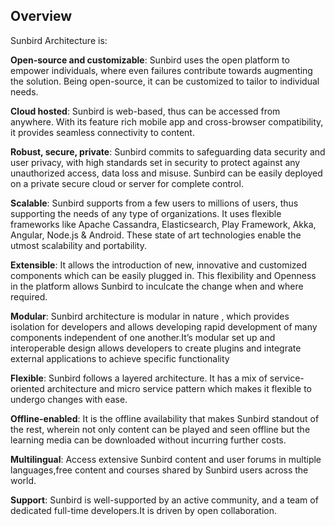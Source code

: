 ## Overview

Sunbird Architecture is:

**Open-source and customizable**: Sunbird uses the open platform to empower individuals, where even failures contribute towards augmenting the solution. Being open-source, it can be customized to tailor to individual needs.

**Cloud hosted**: Sunbird is web-based, thus can be accessed from anywhere. With its feature rich mobile app and cross-browser compatibility, it provides seamless connectivity to content.

**Robust, secure, private**: Sunbird commits to safeguarding data security and user privacy, with high standards set in security to protect against any unauthorized access, data loss and misuse. Sunbird can be easily deployed on a private secure cloud or server for complete control.

**Scalable**: Sunbird supports from a few users to millions of users, thus supporting the needs of any type of organizations. It uses flexible frameworks like Apache Cassandra, Elasticsearch, Play Framework, Akka, Angular, Node.js & Android. These state of art technologies enable the utmost scalability and portability.

**Extensible**: It allows the introduction of new, innovative and customized components which can be easily plugged in. This flexibility and Openness in the platform allows Sunbird to inculcate the change when and where required.

**Modular**: Sunbird architecture is modular in nature , which provides isolation for developers and allows developing rapid development of many components independent of one another.It’s modular set up and interoperable design allows developers to create plugins and integrate external applications to achieve specific functionality

**Flexible**: Sunbird follows a layered architecture. It has a mix of service-oriented architecture and micro service pattern which makes it flexible to undergo changes with ease.

**Offline-enabled**: It is the offline availability that makes Sunbird standout of the rest, wherein not only content can be played and seen offline but the learning media can be downloaded without incurring further costs.

**Multilingual**: Access extensive Sunbird content and user forums in multiple languages,free content and courses shared by Sunbird users across the world.

**Support**: Sunbird is well-supported by an active community, and a team of dedicated full-time developers.It is driven by open collaboration.